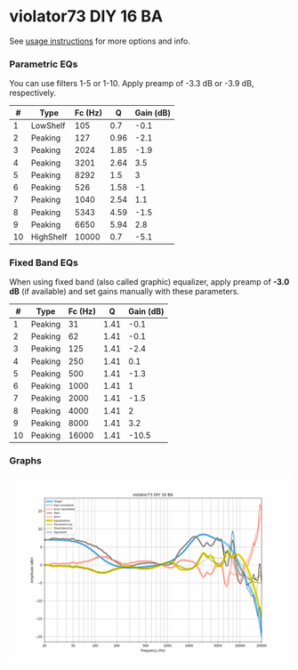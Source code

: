 # violator73 DIY 16 BA
See [usage instructions](https://github.com/jaakkopasanen/AutoEq#usage) for more options and info.

### Parametric EQs
You can use filters 1-5 or 1-10. Apply preamp of -3.3 dB or -3.9 dB, respectively.

|   # | Type      |   Fc (Hz) |    Q |   Gain (dB) |
|-----|-----------|-----------|------|-------------|
|   1 | LowShelf  |       105 | 0.7  |        -0.1 |
|   2 | Peaking   |       127 | 0.96 |        -2.1 |
|   3 | Peaking   |      2024 | 1.85 |        -1.9 |
|   4 | Peaking   |      3201 | 2.64 |         3.5 |
|   5 | Peaking   |      8292 | 1.5  |         3   |
|   6 | Peaking   |       526 | 1.58 |        -1   |
|   7 | Peaking   |      1040 | 2.54 |         1.1 |
|   8 | Peaking   |      5343 | 4.59 |        -1.5 |
|   9 | Peaking   |      6650 | 5.94 |         2.8 |
|  10 | HighShelf |     10000 | 0.7  |        -5.1 |

### Fixed Band EQs
When using fixed band (also called graphic) equalizer, apply preamp of **-3.0 dB** (if available) and set gains manually with these parameters.

|   # | Type    |   Fc (Hz) |    Q |   Gain (dB) |
|-----|---------|-----------|------|-------------|
|   1 | Peaking |        31 | 1.41 |        -0.1 |
|   2 | Peaking |        62 | 1.41 |        -0.1 |
|   3 | Peaking |       125 | 1.41 |        -2.4 |
|   4 | Peaking |       250 | 1.41 |         0.1 |
|   5 | Peaking |       500 | 1.41 |        -1.3 |
|   6 | Peaking |      1000 | 1.41 |         1   |
|   7 | Peaking |      2000 | 1.41 |        -1.5 |
|   8 | Peaking |      4000 | 1.41 |         2   |
|   9 | Peaking |      8000 | 1.41 |         3.2 |
|  10 | Peaking |     16000 | 1.41 |       -10.5 |

### Graphs
![](./violator73%20DIY%2016%20BA.png)
